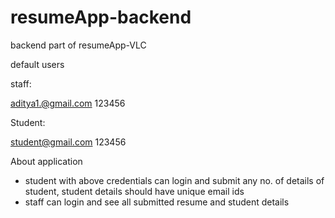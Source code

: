 # resumeApp-backend

backend part of resumeApp-VLC

default users

staff: 

aditya1.@gmail.com
123456

Student:

student@gmail.com
123456

About application
* student with above credentials can login and submit any no. of details of student, student details should have unique email ids 
* staff can login and see all submitted resume and student details
